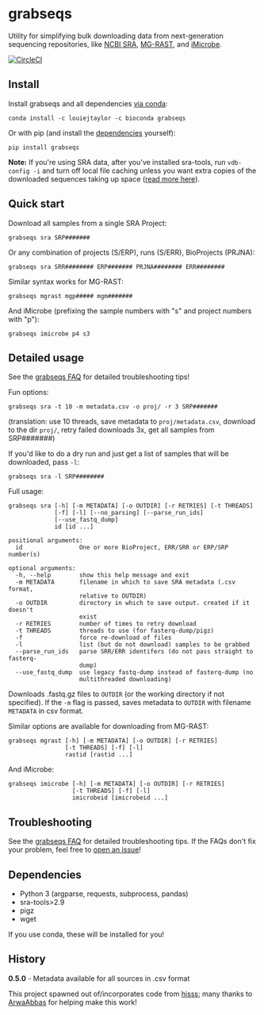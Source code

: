 # grabseqs

Utility for simplifying bulk downloading data from next-generation sequencing repositories, like [NCBI SRA](https://www.ncbi.nlm.nih.gov/sra/), [MG-RAST](http://www.mg-rast.org/), and [iMicrobe](https://www.imicrobe.us/).

[![CircleCI](https://circleci.com/gh/louiejtaylor/grabseqs.svg?style=shield)](https://circleci.com/gh/louiejtaylor/grabseqs)

## Install

Install grabseqs and all dependencies [via conda](https://conda.io/projects/conda/en/latest/user-guide/getting-started.html):

    conda install -c louiejtaylor -c bioconda grabseqs 

Or with pip (and install the [dependencies](https://github.com/louiejtaylor/grabseqs#dependencies) yourself):

    pip install grabseqs
    
**Note:** If you're using SRA data, after you've installed sra-tools, run `vdb-config -i` and turn off local file caching unless you want extra copies of the downloaded sequences taking up space ([read more here](https://github.com/ncbi/sra-tools/wiki/Toolkit-Configuration)).

## Quick start

Download all samples from a single SRA Project:

    grabseqs sra SRP#######
    
Or any combination of projects (S/ERP), runs (S/ERR), BioProjects (PRJNA):

    grabseqs sra SRR######## ERP####### PRJNA######## ERR########

Similar syntax works for MG-RAST:

    grabseqs mgrast mgp##### mgm#######

And iMicrobe (prefixing the sample numbers with "s" and project numbers with "p"):

    grabseqs imicrobe p4 s3

## Detailed usage

See the [grabseqs FAQ](https://github.com/louiejtaylor/grabseqs/blob/master/faq/FAQ.md) for detailed troubleshooting tips!

Fun options:

    grabseqs sra -t 10 -m metadata.csv -o proj/ -r 3 SRP#######

(translation: use 10 threads, save metadata to `proj/metadata.csv`, download to the dir `proj/`, retry failed downloads 3x, get all samples from SRP#######)
    
If you'd like to do a dry run and just get a list of samples that will be downloaded, pass `-l`:
    
    grabseqs sra -l SRP########


Full usage:

    grabseqs sra [-h] [-m METADATA] [-o OUTDIR] [-r RETRIES] [-t THREADS]
                 [-f] [-l] [--no_parsing] [--parse_run_ids]
                 [--use_fastq_dump]
                 id [id ...]

    positional arguments:
      id                One or more BioProject, ERR/SRR or ERP/SRP number(s)

    optional arguments:
      -h, --help        show this help message and exit
      -m METADATA       filename in which to save SRA metadata (.csv format,
                        relative to OUTDIR)
      -o OUTDIR         directory in which to save output. created if it doesn't
                        exist
      -r RETRIES        number of times to retry download
      -t THREADS        threads to use (for fasterq-dump/pigz)
      -f                force re-download of files
      -l                list (but do not download) samples to be grabbed
      --parse_run_ids   parse SRR/ERR identifers (do not pass straight to fasterq-
                        dump)
      --use_fastq_dump  use legacy fastq-dump instead of fasterq-dump (no
                        multithreaded downloading)
      
Downloads .fastq.gz files to `OUTDIR` (or the working directory if not specified). If the `-m` flag is passed, saves metadata to `OUTDIR` with filename `METADATA` in csv format.

Similar options are available for downloading from MG-RAST:

    grabseqs mgrast [-h] [-m METADATA] [-o OUTDIR] [-r RETRIES]
                    [-t THREADS] [-f] [-l]
                    rastid [rastid ...]

And iMicrobe:

    grabseqs imicrobe [-h] [-m METADATA] [-o OUTDIR] [-r RETRIES]
                      [-t THREADS] [-f] [-l]
                      imicrobeid [imicrobeid ...]

## Troubleshooting

See the [grabseqs FAQ](https://github.com/louiejtaylor/grabseqs/blob/master/faq/FAQ.md) for detailed troubleshooting tips. If the FAQs don't fix your problem, feel free to [open an issue](https://github.com/louiejtaylor/grabseqs/issues)!

## Dependencies
  
   - Python 3 (argparse, requests, subprocess, pandas)
   - sra-tools>2.9
   - pigz
   - wget

If you use conda, these will be installed for you!

## History

**0.5.0** - Metadata available for all sources in .csv format

This project spawned out of/incorporates code from [hisss](https://github.com/louiejtaylor/hisss); many thanks to [ArwaAbbas](https://github.com/ArwaAbbas) for helping make this work!
